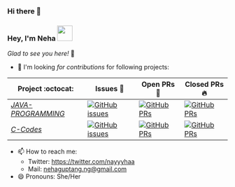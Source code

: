 ### Hi there 👋

<!--
**piyushg6777/piyushg6777** is a ✨ _special_ ✨ repository because its `README.md` (this file) appears on your GitHub profile.

Here are some ideas to get you started:

- 🔭 I’m currently working on ...
- 🌱 I’m currently learning ...
- 👯 I’m looking to collaborate on ...
- 🤔 I’m looking for help with ...
- 💬 Ask me about ...
- 📫 How to reach me: ...
- 😄 Pronouns: ...
- ⚡ Fun fact: ...
-->
### Hey, I'm Neha <img src="https://media.giphy.com/media/hvRJCLFzcasrR4ia7z/giphy.gif" width="35px">
*Glad to see you here!* :star_struck:
<!--
*nayyyhaa/nayyyhaa* is a ✨ special ✨ repository because its `README.md` (this file) appears on your GitHub profile. -->



<!-- - 🔭 I’m currently working on ...
- 🌱 I’m currently learning ...
- ⚡ Fun fact: -->
- 👯 I'm looking *for contributions* for following projects:

|      Project :octocat:   |     Issues :bug:   | Open PRs :bell:  | Closed PRs :fire:  |
|-------------|-------------------|---|---|
| [*JAVA-PROGRAMMING*](https://github.com/nayyyhaa/JAVA-PROGRAMMING) | [![GitHub issues](https://img.shields.io/github/issues/nayyyhaa/JAVA-PROGRAMMING?color=green&logo=github&style=flat)](https://github.com/nayyyhaa/JAVA-PROGRAMMING/issues) | [![GitHub PRs](https://img.shields.io/github/issues-pr/nayyyhaa/JAVA-PROGRAMMING?style=flat&logo=github)](https://github.com/nayyyhaa/JAVA-PROGRAMMING/pulls)  | [![GitHub PRs](https://img.shields.io/github/issues-pr-closed/nayyyhaa/JAVA-PROGRAMMING?style=flat&color=critical&logo=github)](https://github.com/nayyyhaa/JAVA-PROGRAMMING/pulls?q=is%3Apr+is%3Aclosed)  |
| [*C-Codes*](https://github.com/nayyyhaa/C-Codes) | [![GitHub issues](https://img.shields.io/github/issues/nayyyhaa/C-Codes?color=green&logo=github&style=flat)](https://github.com/nayyyhaa/C-Codes/issues) | [![GitHub PRs](https://img.shields.io/github/issues-pr/nayyyhaa/C-Codes?style=flat&logo=github)](https://github.com/nayyyhaa/C-Codes/pulls)  | [![GitHub PRs](https://img.shields.io/github/issues-pr-closed/nayyyhaa/C-Codes?style=flat&color=critical&logo=github)](https://github.com/nayyyhaa/C-Codes/pulls?q=is%3Apr+is%3Aclosed)  |
<!-- - 🤔 I’m looking for help with ...
- 💬 Ask me about ... -->
- 📫 How to reach me: 
    - Twitter: https://twitter.com/nayyyhaa
    - Mail: nehaguptang.ng@gmail.com
- 😄 Pronouns: She/Her
